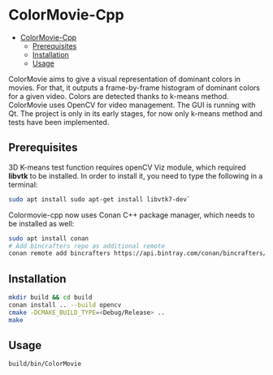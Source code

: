 # ColorMovie-Cpp

- [ColorMovie-Cpp](#colormovie-cpp)
  - [Prerequisites](#prerequisites)
  - [Installation](#installation)
  - [Usage](#usage)

ColorMovie aims to give a visual representation of dominant colors in movies. For that, it outputs a frame-by-frame histogram of dominant colors for a given video. Colors are detected thanks to k-means method.
ColorMovie uses OpenCV for video management. The GUI is running with Qt.
The project is only in its early stages, for now only k-means method and tests have been implemented.

## Prerequisites

3D K-means test function requires openCV Viz module, which required **libvtk** to be installed.
In order to install it, you need to type the following in a terminal:
```bash
sudo apt install sudo apt-get install libvtk7-dev`
```

Colormovie-cpp now uses Conan C++ package manager, which needs to be installed as well:

```bash
sudo apt install conan
# Add bincrafters repo as additional remote
conan remote add bincrafters https://api.bintray.com/conan/bincrafters/public-conan
```

## Installation
```bash
mkdir build && cd build
conan install .. --build opencv
cmake -DCMAKE_BUILD_TYPE=<Debug/Release> ..
make
```

## Usage
```bash
build/bin/ColorMovie 
```